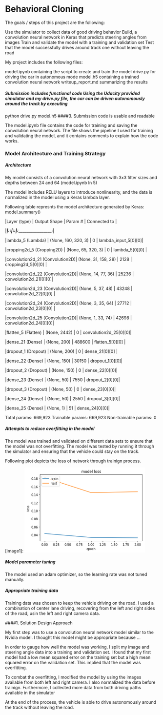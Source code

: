 # Behavioral Cloning


The goals / steps of this project are the following:

Use the simulator to collect data of good driving behavior
Build, a convolution neural network in Keras that predicts steering angles from images
Train and validate the model with a training and validation set
Test that the model successfully drives around track one without leaving the road

My project includes the following files:

model.ipynb containing the script to create and train the model
drive.py for driving the car in autonomous mode
model.h5 containing a trained convolution neural network
writeup_report.md  summarizing the results

##### Submission includes functional code Using the Udacity provided simulator and my drive.py file, the car can be driven autonomously around the track by executing

python drive.py model.h5
####3. Submission code is usable and readable

The model.ipynb file contains the code for training and saving the convolution neural network. The file shows the pipeline I used for training and validating the model, and it contains comments to explain how the code works.

### Model Architecture and Training Strategy

##### Architecture
My model consists of a convolution neural network with 3x3 filter sizes and depths between 24 and 64 (model.ipynb ln 5)

The model includes RELU layers to introduce nonlinearity, and the data is normalized in the model using a Keras lambda layer.

Following table represnts the model architecture generated by Keras: model.summary()

|Layer (type)                    | Output Shape         | Param #   | Connected to         |

|________________________________|:____________________:|:_________:|:____________________:|

|lambda_5 (Lambda)               | (None, 160, 320, 3)  | 0         |  lambda_input_5[0][0]| 

|cropping2d_5 (Cropping2D)       | (None, 65, 320, 3)   | 0         |  lambda_5[0][0]      |

|convolution2d_21 (Convolution2D)| (None, 31, 158, 28)  | 2128      |  cropping2d_5[0][0]  | 

|convolution2d_22 (Convolution2D)| (None, 14, 77, 36)   | 25236     |  convolution2d_21[0][0]| 

|convolution2d_23 (Convolution2D)| (None, 5, 37, 48)    | 43248     |  convolution2d_22[0][0] |

|convolution2d_24 (Convolution2D)| (None, 3, 35, 64)    | 27712     |  convolution2d_23[0][0] |

|convolution2d_25 (Convolution2D)| (None, 1, 33, 74)    | 42698     |  convolution2d_24[0][0]|

|flatten_5 (Flatten)             | (None, 2442)         | 0         |  convolution2d_25[0][0]| 

|dense_21 (Dense)                | (None, 200)          | 488600    |  flatten_5[0][0] |  

|dropout_1 (Dropout)             | (None, 200)          | 0         |  dense_21[0][0] | 

|dense_22 (Dense)                | (None, 150)          | 30150     |  dropout_1[0][0]|  

|dropout_2 (Dropout)             | (None, 150)          | 0         |  dense_22[0][0]| 

|dense_23 (Dense)                | (None, 50)           | 7550      |  dropout_2[0][0]|

|dropout_3 (Dropout)             | (None, 50)           | 0         |  dense_23[0][0]|  

|dense_24 (Dense)                | (None, 50)           | 2550      |  dropout_3[0][0]|  

|dense_25 (Dense)                | (None, 1)            | 51        |  dense_24[0][0]|                   


Total params: 669,923
Trainable params: 669,923
Non-trainable params: 0

##### Attempts to reduce overfitting in the model

The model was trained and validated on different data sets to ensure that the model was not overfitting. The model was tested by running it through the simulator and ensuring that the vehicle could stay on the track.

Following plot depicts the loss of network through trainign process.

[image1]: ![alt text](./model_loss.png "model_loss")

##### Model parameter tuning

The model used an adam optimizer, so the learning rate was not tuned manually.

##### Appropriate training data

Training data was chosen to keep the vehicle driving on the road. I used a combination of center lane driving, recovering from the left and right sides of the road, usin the left and right camera data. 


####1. Solution Design Approach

My first step was to use a convolution neural network model similar to the Nvidia model. I thought this model might be appropriate because ...

In order to gauge how well the model was working, I split my image and steering angle data into a training and validation set. I found that my first model had a low mean squared error on the training set but a high mean squared error on the validation set. This implied that the model was overfitting.

To combat the overfitting, I modified the model by using the images available from both left and right camera. I also normalized the data before trainign. Furthermore, I collected more data from both driving paths available in the simulator 


At the end of the process, the vehicle is able to drive autonomously around the track without leaving the road.




